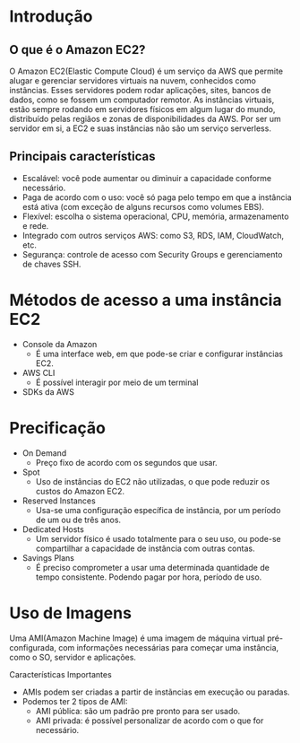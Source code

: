
# Introdução

## O que é o Amazon EC2?

O Amazon EC2(Elastic Compute Cloud) é um serviço da AWS que permite alugar e gerenciar servidores virtuais na nuvem, conhecidos como instâncias. Esses servidores podem rodar aplicações, sites, bancos de dados, como se fossem um computador remotor. As instâncias virtuais, estão sempre rodando em servidores físicos em algum lugar do mundo, distribuído pelas regiãos e zonas de disponibilidades da AWS. Por ser um servidor em si, a EC2 e suas instâncias não são um serviço serverless.

## Principais características

- Escalável: você pode aumentar ou diminuir a capacidade conforme necessário.
- Paga de acordo com o uso: você só paga pelo tempo em que a instância está ativa (com exceção de alguns recursos como volumes EBS).
- Flexível: escolha o sistema operacional, CPU, memória, armazenamento e rede.
- Integrado com outros serviços AWS: como S3, RDS, IAM, CloudWatch, etc.
- Segurança: controle de acesso com Security Groups e gerenciamento de chaves SSH.

# Métodos de acesso a uma instância EC2

- Console da Amazon
    - É uma interface web, em que pode-se criar e configurar instâncias EC2.
- AWS CLI
    - É possível interagir por meio de um terminal
- SDKs da AWS

# Precificação

- On Demand
    - Preço fixo de acordo com os segundos que usar.
- Spot
    - Uso de instâncias do EC2 não utilizadas, o que pode reduzir os custos do Amazon EC2.
- Reserved Instances
    - Usa-se uma configuração específica de instância, por um período de um ou de três anos.
- Dedicated Hosts
    - Um servidor físico é usado totalmente para o seu uso, ou pode-se compartilhar a capacidade de instância com outras contas.
- Savings Plans
    - É preciso comprometer a usar uma determinada quantidade de tempo consistente. Podendo pagar por hora, período de uso.


# Uso de Imagens

Uma AMI(Amazon Machine Image) é uma imagem de máquina virtual pré-configurada, com informações necessárias para começar uma instância, como o SO, servidor e aplicações.

Características Importantes
- AMIs podem ser criadas a partir de instãncias em execução ou paradas.
- Podemos ter 2 tipos de AMI:
    - AMI pública: são um padrão pre pronto para ser usado.
    - AMI privada: é possível personalizar de acordo com o que for necessário.